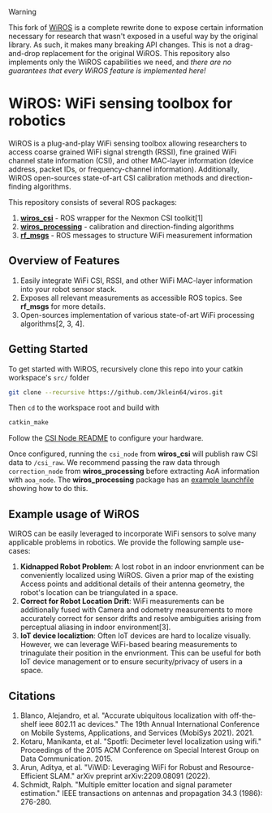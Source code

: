 > [!WARNING]
> This fork of [WiROS](https://github.com/ucsdwcsng/WiROS) is a complete rewrite done to expose certain information necessary for research that wasn't exposed in a useful way by the original library. As such, it makes many breaking API changes. This is not a drag-and-drop replacement for the original WiROS. This repository also implements only the WiROS capabilities we need, and _there are no guarantees that every WiROS feature is implemented here!_

# WiROS: WiFi sensing toolbox for robotics

WiROS is a plug-and-play WiFi sensing toolbox allowing researchers to access coarse grained WiFi signal strength (RSSI), fine grained WiFi channel state information (CSI), and other MAC-layer information (device address, packet IDs, or frequency-channel information). Additionally, WiROS open-sources state-of-art CSI calibration methods and direction-finding algorithms.

This repository consists of several ROS packages:

1. [**wiros_csi**](https://github.com/Jklein64/wiros_csi/) - ROS wrapper for the Nexmon CSI toolkit[1]
2. [**wiros_processing**](https://github.com/Jklein64/wiros_processing/) - calibration and direction-finding algorithms
3. [**rf_msgs**](https://github.com/Jklein64/rf_msgs/) - ROS messages to structure WiFi measurement information

## Overview of Features

1. Easily integrate WiFi CSI, RSSI, and other WiFi MAC-layer information into your robot sensor stack.
2. Exposes all relevant measurements as accessible ROS topics. See **rf_msgs** for more details.
3. Open-sources implementation of various state-of-art WiFi processing algorithms[2, 3, 4].

## Getting Started

To get started with WiROS, recursively clone this repo into your catkin workspace's `src/` folder

```bash
git clone --recursive https://github.com/Jklein64/wiros.git
```

Then `cd` to the workspace root and build with

```bash
catkin_make
```

Follow the [CSI Node README](https://github.com/Jklein64/wiros_csi/) to configure your hardware.

Once configured, running the `csi_node` from **wiros_csi** will publish raw CSI data to `/csi_raw`. We recommend passing the raw data through `correction_node` from **wiros_processing** before extracting AoA information with `aoa_node`. The **wiros_processing** package has an [example launchfile](https://github.com/Jklein64/wiros_processing/blob/main/launch/example.launch) showing how to do this.

## Example usage of WiROS

WiROS can be easily leveraged to incorporate WiFi sensors to solve many applicable problems in robotics. We provide the following sample use-cases:

1. **Kidnapped Robot Problem**: A lost robot in an indoor envrionment can be conveniently localized using WiROS. Given a prior map of the existing Access points and additional details of their antenna geometry, the robot's location can be triangulated in a space.
2. **Correct for Robot Location Drift**: WiFi measurements can be additionally fused with Camera and odometry measurements to more accurately correct for sensor drifts and resolve ambiguities arising from perceptual aliasing in indoor environment[3].
3. **IoT device localiztion**: Often IoT devices are hard to localize visually. However, we can leverage WiFi-based bearing measurements to trinagulate their position in the envrionment. This can be useful for both IoT device management or to ensure security/privacy of users in a space.

## Citations

1. Blanco, Alejandro, et al. "Accurate ubiquitous localization with off-the-shelf ieee 802.11 ac devices." The 19th Annual International Conference on Mobile Systems, Applications, and Services (MobiSys 2021). 2021.
2. Kotaru, Manikanta, et al. "Spotfi: Decimeter level localization using wifi." Proceedings of the 2015 ACM Conference on Special Interest Group on Data Communication. 2015.
3. Arun, Aditya, et al. "ViWiD: Leveraging WiFi for Robust and Resource-Efficient SLAM." arXiv preprint arXiv:2209.08091 (2022).
4. Schmidt, Ralph. "Multiple emitter location and signal parameter estimation." IEEE transactions on antennas and propagation 34.3 (1986): 276-280.
